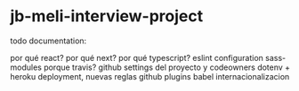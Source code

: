 # jb-meli-interview-project

todo documentation:

por qué react?
por qué next?
por qué typescript?
eslint configuration
sass-modules
porque travis?
github settings del proyecto y codeowners
dotenv + heroku deployment, nuevas reglas github
plugins babel
internacionalizacion